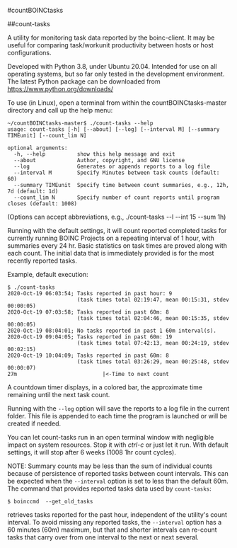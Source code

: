 #countBOINCtasks

##count-tasks

A utility for monitoring task data reported by the boinc-client. 
It may be useful for comparing task/workunit productivity between hosts or host 
configurations.

Developed with Python 3.8, under Ubuntu 20.04. Intended for use on all 
operating systems, but so far only tested in the development environment. 
The latest Python package can be downloaded from https://www.python.org/downloads/

To use (in Linux), open a terminal from within the countBOINCtasks-master 
directory and call up the help menu: 
```
~/countBOINCtasks-master$ ./count-tasks --help
usage: count-tasks [-h] [--about] [--log] [--interval M] [--summary TIMEunit] [--count_lim N]

optional arguments:
  -h, --help          show this help message and exit
  --about             Author, copyright, and GNU license
  --log               Generates or appends reports to a log file
  --interval M        Specify Minutes between task counts (default: 60)
  --summary TIMEunit  Specify time between count summaries, e.g., 12h, 7d (default: 1d)
  --count_lim N       Specify number of count reports until program closes (default: 1008)

```
(Options can accept abbreviations, e.g., ./count-tasks --l --int 15 --sum 1h)

Running with the default settings, it will count reported completed tasks
for currently running BOINC Projects on a repeating interval of 1 hour, with 
summaries every 24 hr. Basic statistics on task times are proved along with 
each count. The initial data that is immediately provided is for the most 
recently reported tasks.

Example, default execution:
```
$ ./count-tasks
2020-Oct-19 06:03:54; Tasks reported in past hour: 9
                      (task times total 02:19:47, mean 00:15:31, stdev 00:00:05)
2020-Oct-19 07:03:58; Tasks reported in past 60m: 8
                      (task times total 02:04:46, mean 00:15:35, stdev 00:00:05)
2020-Oct-19 08:04:01; No tasks reported in past 1 60m interval(s).
2020-Oct-19 09:04:05; Tasks reported in past 60m: 19
                      (task times total 07:42:13, mean 00:24:19, stdev 00:02:15)
2020-Oct-19 10:04:09; Tasks reported in past 60m: 8
                      (task times total 03:26:29, mean 00:25:48, stdev 00:00:07)
27m                           |<-Time to next count
```
A countdown timer displays, in a colored bar, the approximate time remaining
 until the next task count.
 
Running with the `--log` option will save the reports to a log file in the 
current folder. This file is appended to each time the program is launched or 
will be created if needed.

You can let count-tasks run in an open terminal window with negligible impact 
on system resources. Stop it with *ctrl-c* or just let it run. With default 
settings, it will stop after 6 weeks (1008 1hr count cycles).

NOTE: Summary counts may be less than the sum of individual counts because of 
persistence of reported tasks between count intervals. This can be expected
 when the `--interval` option is set to less than the default 60m. 
 The command that provides reported tasks data used by `count-tasks`: 
 ```
$ boinccmd  --get_old_tasks 
```
retrieves tasks reported for the past hour, independent of the utility's 
count interval. To avoid missing any reported tasks, the `--interval` option 
has a 60 minutes (60m) maximum, but that and shorter intervals can re-count 
tasks that carry over from one interval to the next or next several.
